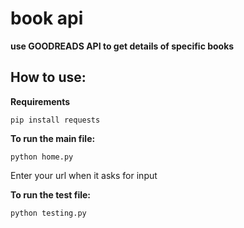 # book api

**use GOODREADS API to get details of specific books**

## How to use:

**Requirements**
```
pip install requests
```

**To run the main file:**
```
python home.py
```
Enter your url when it asks for input

**To run the test file:**
```
python testing.py
```